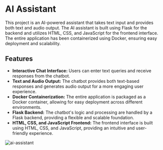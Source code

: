 # AI Assistant

This project is an AI-powered assistant that takes text input and provides both text and audio output. The AI assistant is built using Flask for the backend and utilizes HTML, CSS, and JavaScript for the frontend interface. The entire application has been containerized using Docker, ensuring easy deployment and scalability.

## Features
- **Interactive Chat Interface:** Users can enter text queries and receive responses from the chatbot.
- **Text and Audio Output:** The chatbot provides both text-based responses and generates audio output for a more engaging user experience.
- **Docker Containerization:** The entire application is packaged as a Docker container, allowing for easy deployment across different environments.
- **Flask Backend:** The chatbot's logic and processing are handled by a Flask backend, providing a flexible and scalable foundation.
- **HTML, CSS, and JavaScript Frontend:** The frontend interface is built using HTML, CSS, and JavaScript, providing an intuitive and user-friendly experience.

![ai-assistant](https://github.com/sachin-404/ai-voice-assistant/assets/96824004/360405fb-9329-42f7-9ba2-8ac449cf4933)
